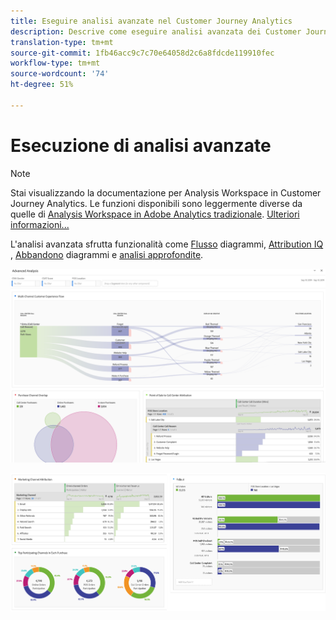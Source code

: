 ```yaml
---
title: Eseguire analisi avanzate nel Customer Journey Analytics
description: Descrive come eseguire analisi avanzata dei Customer Journey Analytics in Workspace.
translation-type: tm+mt
source-git-commit: 1fb46acc9c7c70e64058d2c6a8fdcde119910fec
workflow-type: tm+mt
source-wordcount: '74'
ht-degree: 51%

---
```



# Esecuzione di analisi avanzate

>[!NOTE]
>
>Stai visualizzando la documentazione per Analysis Workspace in Customer Journey Analytics. Le funzioni disponibili sono leggermente diverse da quelle di [Analysis Workspace in Adobe Analytics tradizionale](https://docs.adobe.com/content/help/it-IT/analytics/analyze/analysis-workspace/home.html). [Ulteriori informazioni...](/help/getting-started/cja-aa.md)

L&#39;analisi avanzata sfrutta funzionalità come [Flusso](/help/analysis-workspace/visualizations/c-flow/flow.md) diagrammi, [Attribution IQ ](/help/analysis-workspace/attribution/overview.md), [Abbandono](/help/analysis-workspace/visualizations/fallout/fallout-flow.md) diagrammi e [analisi approfondite](/help/components/dimensions/t-breakdown-fa.md).

![Schermata dell&#39;area di lavoro 1](assets/cja-adv-analysis1.png)

![Schermata dell&#39;area di lavoro 2](assets/cja-adv-analysis2.png)
